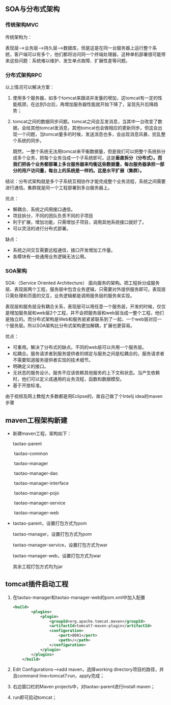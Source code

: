 ## SOA与分布式架构

### 传统架构MVC

传统架构为：

表现层-->业务层-->持久层-->数据库，但是这是在同一台服务器上运行整个系统，客户端可以有多个，他们都将访问同一个终端处理器，这种单机部署很可能带来这些问题：系统难以维护、发生单点故障、扩展性差等问题。

### 分布式架构RPC

以上情况可以解决方案：

1. 使用多个服务器，如多个tomcat来跟进并发量的增加，这tomcat有一定的性能瓶颈，在达到5台后，再增加服务器性能就开始下降了，呈现先升后降趋势；

2. tomcat之间的数据同步问题。tomcat之间会互发消息，当其中一台改变了数据，会给其他tomcat发消息，其他tomcat也会做相应的更新同步。但这会出现一个问题，当tomcat量多的时候，发送消息也多，会出现消息风暴，扰乱整个系统的同步。

   既然，一整个系统无法用tomcat来平衡数据量，但是我们可以把整个系统拆分成多个业务，把每个业务当成一个子系统即可。这是**垂直拆分（分布式）。**而我们把各个业务都部署上多台服务器来均衡这些数据量，每台服务器承担一部分的用户访问量，每台上的系统是一样的。这是**水平扩展（集群）。**

 结论：分布式架构就是多个子系统互相协作才能完成整个业务流程，系统之间需要进行通信。集群就是同一个工程部署到多台服务器上。

优点：

* 解耦合、系统之间用接口通信。
* 项目拆分，不同的团队负责不同的子项目
* 利于扩展，增加功能，只需增加子项目，调用其他系统接口就好了。
* 可以灵活的进行分布式部署。

缺点：

* 系统之间交互需要远程通信，接口开发增加工作量。
* 各模块有一些通用业务逻辑无法公用。

### SOA架构

SOA:（Service Oriented Architecture） 面向服务的架构。把工程拆分成服务层、表现层两个工程，服务层中包含业务逻辑，只需要对外提供服务即可。表现层只需处理和页面的交互，业务逻辑都是调用服务层的服务来实现。 

表现层和服务层没有耦合关系，表现层可以用任意一个服务层，开发的时候，仅仅是增加服务层和web层2个工程，并不会把服务层和web层当成一整个工程，他们是独立的。而分布式架构是Web和服务层紧紧联系到了一起，一个web层对应一个服务层。所以SOA架构比分布式架构更加解耦，扩展也更容易。

优点：

* 可重用。解决了分布式的缺点。不同的web层可以共用一个服务层。
* 松耦合。服务请求者到服务提供者的绑定与服务之间是松耦合的，服务请求者不需要知道服务提供者实现的技术细节。
* 明确定义的接口。
* 无状态的服务设计。服务不应该依赖其他服务的上下文和状态。当产生依赖时，他们可以定义成通用的业务流程，函数和数据模型。
* 基于开放标准。



由于视频及网上教程大多数都是用Eclipse的，故自己做了个Intelij idea的maven步骤

## maven工程架构新建

* 新建maven工程，架构如下：

  taotao-parent

  ​	taotao-common

  ​	taotao-manager

  ​		taotao-manager-dao

  ​		taotao-manager-interface

  ​		taotao-manager-pojo

  ​		taotao-manager-service

  ​	taotao-manager-web

* taotao-parent，设置打包方式为pom

  taotao-manager，设置打包方式为pom

  taotao-manager-service，设置打包方式为war

  taotao-manager-web，设置打包方式为war

  其余工程打包方式均为jar

## tomcat插件启动工程

1. 在taotao-manager和taotao-manager-web的pom.xml中加入配置

   ```xml
   <build>
           <plugins>
               <plugin>
                   <groupId>org.apache.tomcat.maven</groupId>
                   <artifactId>tomcat7-maven-plugin</artifactId>
                   <configuration>
                       <port>8081</port>
                       <path>/</path>
                   </configuration>
               </plugin>
           </plugins>
       </build>
   ```

2. Edit Configurations-->add maven，选择working directory项目的路径，并且command line=tomcat7:run，apply完成；

3. 右边窗口栏的Maven projects中，对taotao-parent进行install maven；

4. run即可启动tomcat；





